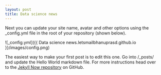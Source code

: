 ```yaml
---
layout: post
title: Data science news
---
```


Next you can update your site name, avatar and other options using the _config.yml file in the root of your repository (shown below).

![_config.yml]({{ Data science news.letsmailbhanuprasd.github.io }}/images/config.png)

The easiest way to make your first post is to edit this one. Go into /_posts/ and update the Hello World markdown file. For more instructions head over to the [Jekyll Now repository](https://github.com/barryclark/jekyll-now) on GitHub.
